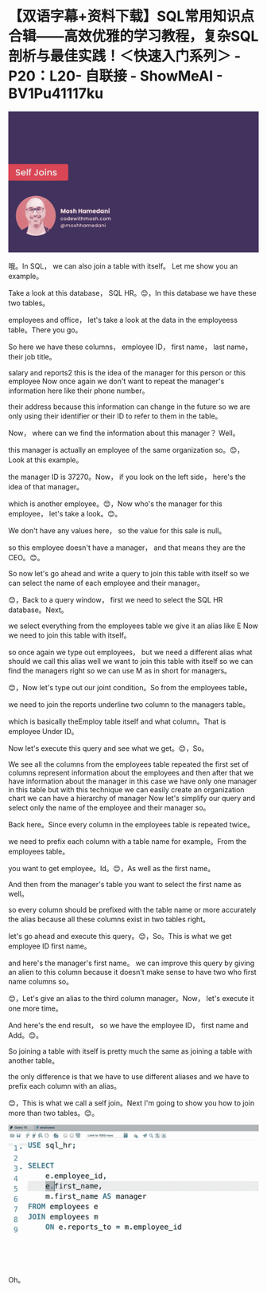 # 【双语字幕+资料下载】SQL常用知识点合辑——高效优雅的学习教程，复杂SQL剖析与最佳实践！＜快速入门系列＞ - P20：L20- 自联接 - ShowMeAI - BV1Pu41117ku

![](img/4c576945b4fc995932ea18ff09407a6e_0.png)

哦。In SQL， we can also join a table with itself。 Let me show you an example。

 Take a look at this database， SQL HR。😊，In this database we have these two tables。

 employees and office， let's take a look at the data in the employeess table。There you go。

So here we have these columns， employee ID， first name， last name， their job title。

 salary and reports2 this is the idea of the manager for this person or this employee Now once again we don't want to repeat the manager's information here like their phone number。

 their address because this information can change in the future so we are only using their identifier or their ID to refer to them in the table。

Now， where can we find the information about this manager？ Well。

 this manager is actually an employee of the same organization so。😊，Look at this example。

 the manager ID is 37270。Now， if you look on the left side， here's the idea of that manager。

 which is another employee。😊，Now who's the manager for this employee， let's take a look。😊。

We don't have any values here， so the value for this sale is null。

 so this employee doesn't have a manager， and that means they are the CEO。😊。

So now let's go ahead and write a query to join this table with itself so we can select the name of each employee and their manager。

😊，Back to a query window， first we need to select the SQL HR database。Next。

 we select everything from the employees table we give it an alias like E Now we need to join this table with itself。

 so once again we type out employees， but we need a different alias what should we call this alias well we want to join this table with itself so we can find the managers right so we can use M as in short for managers。

😊，Now let's type out our joint condition。So from the employees table。

 we need to join the reports underline two column to the managers table。

 which is basically theEmploy table itself and what column。That is employee Under ID。

Now let's execute this query and see what we get。😊，So。

We see all the columns from the employees table repeated the first set of columns represent information about the employees and then after that we have information about the manager in this case we have only one manager in this table but with this technique we can easily create an organization chart we can have a hierarchy of manager Now let's simplify our query and select only the name of the employee and their manager so。

Back here。Since every column in the employees table is repeated twice。

 we need to prefix each column with a table name for example。From the employees table。

 you want to get employee。Id。😊，As well as the first name。

And then from the manager's table you want to select the first name as well。

 so every column should be prefixed with the table name or more accurately the alias because all these columns exist in two tables right。

 let's go ahead and execute this query。😊，So。This is what we get employee ID first name。

 and here's the manager's first name。 we can improve this query by giving an alien to this column because it doesn't make sense to have two who first name columns so。

😊，Let's give an alias to the third column manager。Now， let's execute it one more time。

And here's the end result， so we have the employee ID， first name and Add。😊。

So joining a table with itself is pretty much the same as joining a table with another table。

 the only difference is that we have to use different aliases and we have to prefix each column with an alias。

😊，This is what we call a self join。Next I'm going to show you how to join more than two tables。😊。



![](img/4c576945b4fc995932ea18ff09407a6e_2.png)

Oh。